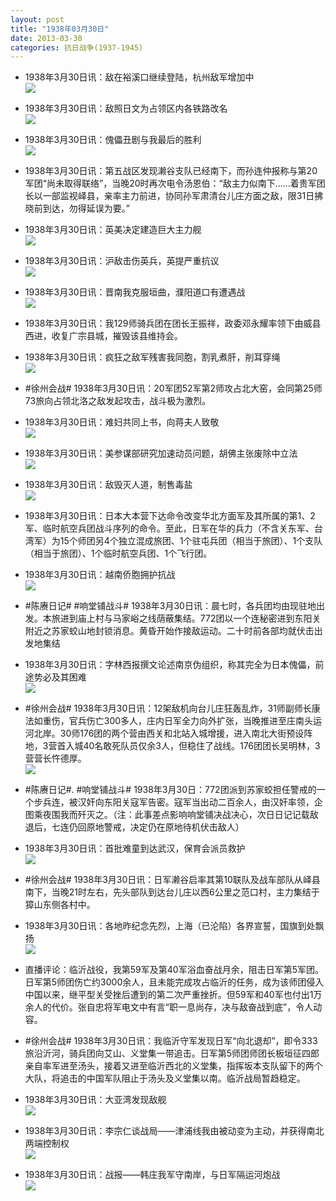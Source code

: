 ```yaml
---
layout: post
title: "1938年03月30日"
date: 2013-03-30
categories: 抗日战争(1937-1945)
---
```


<meta name="referrer" content="no-referrer" />

- 1938年3月30日讯：敌在裕溪口继续登陆，杭州敌军增加中 <br/><img src="https://ww1.sinaimg.cn/large/aca367d8jw1e387498bkqj.jpg" />

- 1938年3月30日讯：敌照日文为占领区内各铁路改名 <br/><img src="https://ww1.sinaimg.cn/large/aca367d8jw1e385ecmb0ej.jpg" />

- 1938年3月30日讯：傀儡丑剧与我最后的胜利 <br/><img src="https://ww2.sinaimg.cn/large/aca367d8jw1e383nl63voj.jpg" />

- 1938年3月30日讯：第五战区发现濑谷支队已经南下，而孙连仲报称与第20军团“尚未取得联络”，当晚20时再次电令汤恩伯：“敌主力似南下……着贵军团长以一部监视峄县，亲率主力前进，协同孙军肃清台儿庄方面之敌，限31日拂晓前到达，勿得延误为要。”  

- 1938年3月30日讯：英美决定建造巨大主力舰 <br/><img src="https://ww2.sinaimg.cn/large/aca367d8jw1e3806klvloj.jpg" />

- 1938年3月30日讯：沪敌击伤英兵，英提严重抗议 <br/><img src="https://ww1.sinaimg.cn/large/aca367d8jw1e37wptkv2hj.jpg" />

- 1938年3月30日讯：晋南我克服垣曲，濮阳道口有遭遇战 <br/><img src="https://ww3.sinaimg.cn/large/aca367d8jw1e37uziziwhj.jpg" />

- 1938年3月30日讯：我129师骑兵团在团长王振祥，政委邓永耀率领下由威县西进，收复广宗县城，摧毁该县维持会。 

- 1938年3月30日讯：疯狂之敌军残害我同胞，割乳煮肝，削耳穿绳 <br/><img src="https://ww1.sinaimg.cn/large/aca367d8jw1e37s36m366j.jpg" />

- #徐州会战# 1938年3月30日讯：20军团52军第2师攻占北大窑，会同第25师73旅向占领北洛之敌发起攻击，战斗极为激烈。 

- 1938年3月30日讯：难妇共同上书，向蒋夫人致敬 <br/><img src="https://ww2.sinaimg.cn/large/aca367d8jw1e37qcoz2j1j.jpg" />

- 1938年3月30日讯：美参谋部研究加速动员问题，胡佛主张废除中立法 <br/><img src="https://ww3.sinaimg.cn/large/aca367d8jw1e37ps5ctedj.jpg" />

- 1938年3月30日讯：敌毁灭人道，制售毒盐 <br/><img src="https://ww3.sinaimg.cn/large/aca367d8jw1e37om82sulj.jpg" />

- 1938年3月30日讯：日本大本营下达命令改变华北方面军及其所属的第1、2军、临时航空兵团战斗序列的命令。至此，日军在华的兵力（不含关东军、台湾军）为15个师团另4个独立混成旅团、1个驻屯兵团（相当于旅团）、1个支队（相当于旅团）、1个临时航空兵团、1个飞行团。 

- 1938年3月30日讯：越南侨胞拥护抗战 <br/><img src="https://ww4.sinaimg.cn/large/aca367d8jw1e37mvtwn5yj.jpg" />

- #陈赓日记# #响堂铺战斗# 1938年3月30日讯：晨七时，各兵团均由现驻地出发。本旅进到庙上村与马家峪之线荫蔽集结。772团以一个连秘密进到东阳关附近之苏家蛟山地封锁消息。黄昏开始作接敌运动。二十时前各部均就伏击出发地集结 

- 1938年3月30日讯：字林西报撰文论述南京伪组织，称其完全为日本傀儡，前途势必及其困难 <br/><img src="https://ww3.sinaimg.cn/large/aca367d8jw1e37l5h0wgtj.jpg" />

- #徐州会战# 1938年3月30日讯：12架敌机向台儿庄狂轰乱炸，31师副师长康法如重伤，官兵伤亡300多人，庄内日军全力向外扩张，当晚推进至庄南头运河北岸。30师176团的两个营由西关和北站入城增援，进入南北大街预设阵地，3营首入城40名敢死队员仅余3人，但稳住了战线。176团团长吴明林，3营营长忤德厚。 <br/><img src="https://ww4.sinaimg.cn/large/aca367d8jw1e37kkiztenj.jpg" />

- #陈赓日记#. #响堂铺战斗# 1938年3月30日：772团派到苏家蛟担任警戒的一个步兵连，被汉奸向东阳关寇军告密。寇军当出动二百余人，由汉奸率领，企图乘夜围我而歼灭之。（注：此事差点影响响堂铺决战决心，次日日记记载敌退后，七连仍回原地警戒，决定仍在原地待机伏击敌人） 

- 1938年3月30日讯：首批难童到达武汉，保育会派员救护 <br/><img src="https://ww2.sinaimg.cn/large/aca367d8jw1e37jf2v4ajj.jpg" />

- #徐州会战# 1938年3月30日讯：日军濑谷启率其第10联队及战车部队从峄县南下，当晚21时左右，先头部队到达台儿庄以西6公里之范口村，主力集结于獐山东侧各村中。 

- 1938年3月30日讯：各地昨纪念先烈，上海（已沦陷）各界宣誓，国旗到处飘扬 <br/><img src="https://ww2.sinaimg.cn/large/aca367d8jw1e37hojk36ij.jpg" />

- 直播评论：临沂战役，我第59军及第40军浴血奋战月余，阻击日军第5军团。日军第5师团伤亡约3000余人，且未能完成攻占临沂的任务，成为该师团侵入中国以来，继平型关受挫后遭到的第二次严重挫折。但59军和40军也付出1万余人的代价。张自忠将军电文中有言“职一息尚存，决与敌奋战到底”，令人动容。 

- #徐州会战# 1938年3月30日讯：我临沂守军发现日军“向北退却”，即令333旅沿沂河，骑兵团向艾山、义堂集一带追击。日军第5师团师团长板垣征四郎亲自率军进至汤头，接着又进至临沂西北的义堂集，指挥坂本支队留下的两个大队，将追击的中国军队阻止于汤头及义堂集以南。临沂战局暂趋稳定。 

- 1938年3月30日讯：大亚湾发现敌舰 <br/><img src="https://ww2.sinaimg.cn/large/aca367d8jw1e37fy2skgqj.jpg" />

- 1938年3月30日讯：李宗仁谈战局——津浦线我由被动变为主动，并获得南北两端控制权 <br/><img src="https://ww2.sinaimg.cn/large/aca367d8jw1e37fdbefylj.jpg" />

- 1938年3月30日讯：战报——韩庄我军守南岸，与日军隔运河炮战 <br/><img src="https://ww4.sinaimg.cn/large/aca367d8jw1e37ehwkvtlj.jpg" />

